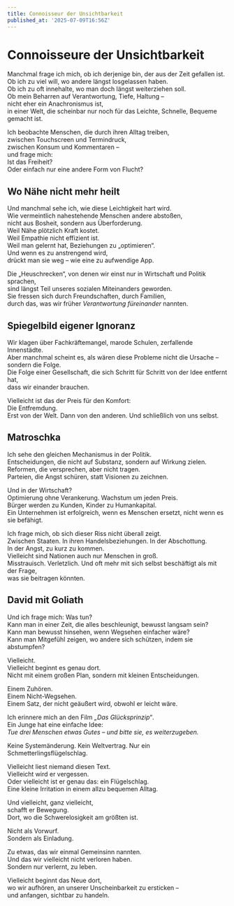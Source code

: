 ```yaml
---
title: Connoisseur der Unsichtbarkeit
published_at: '2025-07-09T16:56Z'
---
```


# Connoisseure der Unsichtbarkeit

Manchmal frage ich mich, ob ich derjenige bin, der aus der Zeit gefallen ist.  
Ob ich zu viel will, wo andere längst losgelassen haben.  
Ob ich zu oft innehalte, wo man doch längst weiterziehen soll.  
Ob mein Beharren auf Verantwortung, Tiefe, Haltung –  
nicht eher ein Anachronismus ist,  
in einer Welt, die scheinbar nur noch für das Leichte, Schnelle, Bequeme gemacht ist.

Ich beobachte Menschen, die durch ihren Alltag treiben,  
zwischen Touchscreen und Termindruck,  
zwischen Konsum und Kommentaren –  
und frage mich:  
Ist das Freiheit?  
Oder einfach nur eine andere Form von Flucht?

## Wo Nähe nicht mehr heilt

Und manchmal sehe ich, wie diese Leichtigkeit hart wird.  
Wie vermeintlich nahestehende Menschen andere abstoßen,  
nicht aus Bosheit, sondern aus Überforderung.  
Weil Nähe plötzlich Kraft kostet.  
Weil Empathie nicht effizient ist.  
Weil man gelernt hat, Beziehungen zu „optimieren“.  
Und wenn es zu anstrengend wird,  
drückt man sie weg – wie eine zu aufwendige App.

Die „Heuschrecken“, von denen wir einst nur in Wirtschaft und Politik sprachen,  
sind längst Teil unseres sozialen Miteinanders geworden.  
Sie fressen sich durch Freundschaften, durch Familien,  
durch das, was wir früher *Verantwortung füreinander* nannten.

## Spiegelbild eigener Ignoranz

Wir klagen über Fachkräftemangel, marode Schulen, zerfallende Innenstädte.  
Aber manchmal scheint es, als wären diese Probleme nicht die Ursache –  
sondern die Folge.  
Die Folge einer Gesellschaft, die sich Schritt für Schritt von der Idee entfernt hat,  
dass wir einander brauchen.

Vielleicht ist das der Preis für den Komfort:  
Die Entfremdung.  
Erst von der Welt. Dann von den anderen. Und schließlich von uns selbst.

## Matroschka

Ich sehe den gleichen Mechanismus in der Politik.  
Entscheidungen, die nicht auf Substanz, sondern auf Wirkung zielen.  
Reformen, die versprechen, aber nicht tragen.  
Parteien, die Angst schüren, statt Visionen zu zeichnen.

Und in der Wirtschaft?  
Optimierung ohne Verankerung. Wachstum um jeden Preis.  
Bürger werden zu Kunden, Kinder zu Humankapital.  
Ein Unternehmen ist erfolgreich, wenn es Menschen ersetzt, nicht wenn es sie befähigt.

Ich frage mich, ob sich dieser Riss nicht überall zeigt.  
Zwischen Staaten. In ihren Handelsbeziehungen. In der Abschottung.  
In der Angst, zu kurz zu kommen.  
Vielleicht sind Nationen auch nur Menschen in groß.  
Misstrauisch. Verletzlich. Und oft mehr mit sich selbst beschäftigt als mit der Frage,  
was sie beitragen könnten.

## David mit Goliath

Und ich frage mich: Was tun?  
Kann man in einer Zeit, die alles beschleunigt, bewusst langsam sein?  
Kann man bewusst hinsehen, wenn Wegsehen einfacher wäre?  
Kann man Mitgefühl zeigen, wo andere sich schützen, indem sie abstumpfen?

Vielleicht.  
Vielleicht beginnt es genau dort.  
Nicht mit einem großen Plan, sondern mit kleinen Entscheidungen.

Einem Zuhören.  
Einem Nicht-Wegsehen.  
Einem Satz, der nicht geäußert wird, obwohl er leicht wäre.

Ich erinnere mich an den Film *„Das Glücksprinzip“*.  
Ein Junge hat eine einfache Idee:  
*Tue drei Menschen etwas Gutes – und bitte sie, es weiterzugeben.*  

Keine Systemänderung. Kein Weltvertrag. Nur ein Schmetterlingsflügelschlag.

Vielleicht liest niemand diesen Text.  
Vielleicht wird er vergessen.  
Oder vielleicht ist er genau das: ein Flügelschlag.  
Eine kleine Irritation in einem allzu bequemen Alltag.

Und vielleicht, ganz vielleicht,  
schafft er Bewegung.  
Dort, wo die Schwerelosigkeit am größten ist.

Nicht als Vorwurf.  
Sondern als Einladung.

Zu etwas, das wir einmal Gemeinsinn nannten.  
Und das wir vielleicht nicht verloren haben.  
Sondern nur verlernt, zu leben.

Vielleicht beginnt das Neue dort,  
wo wir aufhören, an unserer Unscheinbarkeit zu ersticken –  
und anfangen, sichtbar zu handeln.
